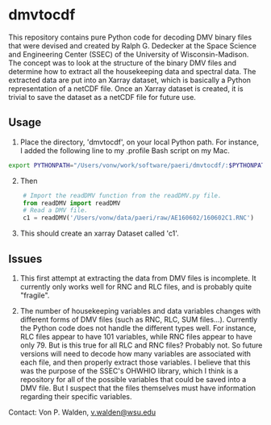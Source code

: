 # dmvtocdf

This repository contains pure Python code for decoding DMV binary files that were devised and created by Ralph G. Dedecker at the 
Space Science and Engineering Center (SSEC) of the University of Wisconsin-Madison. The concept was to look at the structure of the 
binary DMV files and determine how to extract all the housekeeping data and spectral data. The extracted data are put into an Xarray
dataset, which is basically a Python representation of a netCDF file. Once an Xarray dataset is created, it is trivial to save the
dataset as a netCDF file for future use.

## Usage

1) Place the directory, 'dmvtocdf', on your local Python path. For instance, I added the following line to my .profile Bash script on my Mac.

```bash
export PYTHONPATH="/Users/vonw/work/software/paeri/dmvtocdf/:$PYTHONPATH"
```

2) Then 

```python
    # Import the readDMV function from the readDMV.py file.
    from readDMV import readDMV
    # Read a DMV file.
    c1 = readDMV('/Users/vonw/data/paeri/raw/AE160602/160602C1.RNC')
```

3) This should create an xarray Dataset called 'c1'.

## Issues
1) This first attempt at extracting the data from DMV files is incomplete. It currently only works well for RNC and RLC files, and is 
probably quite "fragile".

2) The number of housekeeping variables and data variables changes with different forms of DMV files (such as RNC, RLC, SUM files...). 
Currently the Python code does not handle the different types well. For instance, RLC files appear to have 101 variables, while RNC
files appear to have only 79. But is this true for all RLC and RNC files? Probably not. So future versions will need to decode how many
variables are associated with each file, and then properly extract those variables. I believe that this was the purpose of the SSEC's
OHWHIO library, which I think is a repository for all of the possible variables that could be saved into a DMV file. But I suspect that
the files themselves must have information regarding their specific variables.

Contact: Von P. Walden, v.walden@wsu.edu
